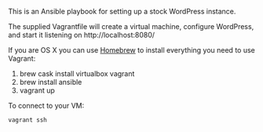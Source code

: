 This is an Ansible playbook for setting up a stock WordPress instance.

The supplied Vagrantfile will create a virtual machine, configure
WordPress, and start it listening on http://localhost:8080/ 

If you are OS X you can use [Homebrew] to install everything you need
to use Vagrant:

1. brew cask install virtualbox vagrant
2. brew install ansible
3. vagrant up

To connect to your VM:

    vagrant ssh

[Homebrew]: http://brew.sh/